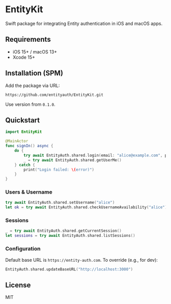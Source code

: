 # EntityKit

Swift package for integrating Entity authentication in iOS and macOS apps.

## Requirements
- iOS 15+ / macOS 13+
- Xcode 15+

## Installation (SPM)
Add the package via URL:

```
https://github.com/entityauth/EntityKit.git
```

Use version from `0.1.0`.

## Quickstart
```swift
import EntityKit

@MainActor
func signIn() async {
    do {
        try await EntityAuth.shared.login(email: "alice@example.com", password: "P@ssw0rd!", tenantId: "t1")
        _ = try await EntityAuth.shared.getUserMe()
    } catch {
        print("Login failed: \(error)")
    }
}
```

 

### Users & Username
```swift
try await EntityAuth.shared.setUsername("alice")
let ok = try await EntityAuth.shared.checkUsernameAvailability("alice")
```

### Sessions
```swift
_ = try await EntityAuth.shared.getCurrentSession()
let sessions = try await EntityAuth.shared.listSessions()
```

### Configuration
Default base URL is `https://entity-auth.com`. To override (e.g., for dev):
```swift
EntityAuth.shared.updateBaseURL("http://localhost:3000")
```

## License
MIT
